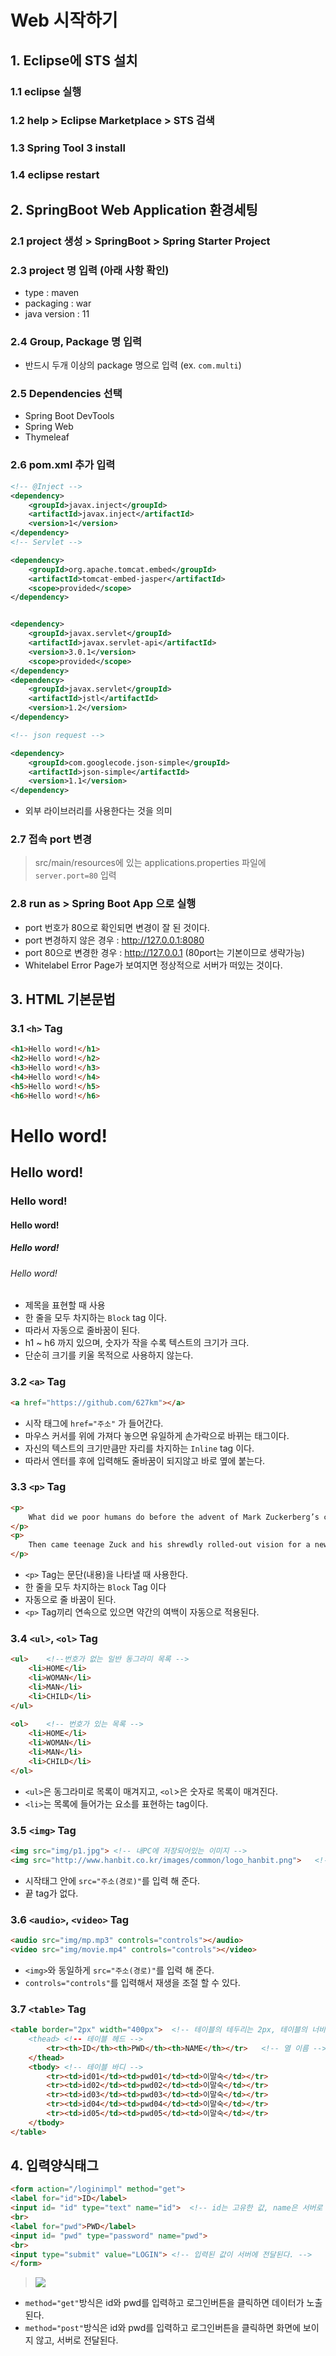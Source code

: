 # Web 시작하기
## 1. Eclipse에 STS 설치
### 1.1 eclipse 실행
### 1.2 help > Eclipse Marketplace > STS 검색
### 1.3 Spring Tool 3 install
### 1.4 eclipse restart
## 2. SpringBoot Web Application 환경세팅
### 2.1 project 생성 > SpringBoot > Spring Starter Project
### 2.3 project 명 입력 (아래 사항 확인)
- type : maven  
- packaging : war  
- java version : 11  
### 2.4 Group, Package 명 입력
- 반드시 두개 이상의 package 명으로 입력 (ex. `com.multi`)
### 2.5 Dependencies 선택
- Spring Boot DevTools  
- Spring Web  
- Thymeleaf
### 2.6 pom.xml 추가 입력
```xml
<!-- @Inject -->
<dependency>
    <groupId>javax.inject</groupId>
    <artifactId>javax.inject</artifactId>
    <version>1</version>
</dependency>
<!-- Servlet -->

<dependency>
    <groupId>org.apache.tomcat.embed</groupId>
    <artifactId>tomcat-embed-jasper</artifactId>
    <scope>provided</scope>
</dependency>


<dependency>
    <groupId>javax.servlet</groupId>
    <artifactId>javax.servlet-api</artifactId>
    <version>3.0.1</version>
    <scope>provided</scope>
</dependency>
<dependency>
    <groupId>javax.servlet</groupId>
    <artifactId>jstl</artifactId>
    <version>1.2</version>
</dependency>

<!-- json request -->   

<dependency>
    <groupId>com.googlecode.json-simple</groupId>
    <artifactId>json-simple</artifactId>
    <version>1.1</version>
</dependency>
```
- 외부 라이브러리를 사용한다는 것을 의미
### 2.7 접속 port 변경
>src/main/resources에 있는 applications.properties 파일에 `server.port=80` 입력
### 2.8 run as > Spring Boot App 으로 실행
- port 번호가 80으로 확인되면 변경이 잘 된 것이다.    
- port 변경하지 않은 경우 : http://127.0.0.1:8080   
- port 80으로 변경한 경우 : http://127.0.0.1  (80port는 기본이므로 생략가능)
- Whitelabel Error Page가 보여지면 정상적으로 서버가 떠있는 것이다. 
## 3. HTML 기본문법
### 3.1 `<h>` Tag 
```html
<h1>Hello word!</h1>
<h2>Hello word!</h2>
<h3>Hello word!</h3>
<h4>Hello word!</h4>
<h5>Hello word!</h5>
<h6>Hello word!</h6>
```
# Hello word! 
## Hello word!
### Hello word!
#### Hello word!
##### Hello word!
###### Hello word!
- 제목을 표현할 때 사용
- 한 줄을 모두 차지하는 `Block` tag 이다.
- 따라서 자동으로 줄바꿈이 된다. 
- h1 ~ h6 까지 있으며, 숫자가 작을 수록 텍스트의 크기가 크다.
- 단순히 크기를 키울 목적으로 사용하지 않는다.
### 3.2 `<a>` Tag
```html
<a href="https://github.com/627km"></a>
```
- 시작 태그에 `href="주소"` 가 들어간다.
- 마우스 커서를 위에 가져다 놓으면 유일하게 손가락으로 바뀌는 태그이다.
- 자신의 텍스트의 크기만큼만 자리를 차지하는 `Inline` tag 이다.
- 따라서 엔터를 후에 입력해도 줄바꿈이 되지않고 바로 옆에 붙는다. 
### 3.3 `<p>` Tag
```html
<p> 
    What did we poor humans do before the advent of Mark Zuckerberg’s collegiate brainstorm? Let’s see, we smiled when we “liked” something, we dialed the phone to “update” friends and “tagging” was a kids’ game. Then came teenage Zuck and his shrewdly rolled-out vision for a new kind of digital club where you played bouncer, all with a Machiavellian backstory that eventually merited its own Oscar-winning movie, The Social Network. Facebook haters crowed after its hyped IPO last May quickly went sour, but the company has bounced back with a fiscal vengeance. What did we poor humans do before the advent of Mark Zuckerberg’s collegiate brainstorm? Let’s see, we smiled when we “liked” something, we dialed the phone to “update” friends and “tagging” was a kids’ game.
</p> 
<p>
    Then came teenage Zuck and his shrewdly rolled-out vision for a new kind of digital club where you played bouncer, all with a Machiavellian backstory that eventually merited its own Oscar-winning movie, The Social Network. Facebook haters crowed after its hyped IPO last May quickly went sour, but the company has bounced back with a fiscal vengeance.
</p>
```
- `<p>` Tag는 문단(내용)을 나타낼 때 사용한다.
- 한 줄을 모두 차지하는 `Block` Tag 이다
- 자동으로 줄 바꿈이 된다. 
- `<p>` Tag끼리 연속으로 있으면 약간의 여백이 자동으로 적용된다. 
### 3.4 `<ul>`, `<ol>` Tag
```html
<ul>    <!--번호가 없는 일반 동그라미 목록 -->
	<li>HOME</li>
	<li>WOMAN</li>
	<li>MAN</li>
	<li>CHILD</li>
</ul>   
	
<ol>    <!-- 번호가 있는 목록 -->
	<li>HOME</li>	
	<li>WOMAN</li>
	<li>MAN</li>
	<li>CHILD</li>
</ol>
```
- `<ul>`은 동그라미로 목록이 매겨지고, `<ol`>은 숫자로 목록이 매겨진다.
- `<li>`는 목록에 들어가는 요소를 표현하는 tag이다. 
### 3.5 `<img>` Tag
```html
<img src="img/p1.jpg"> <!-- 내PC에 저장되어있는 이미지 -->
<img src="http://www.hanbit.co.kr/images/common/logo_hanbit.png">   <!-- 내PC에 저장되어 있지 않은 이미지도 불러올 수 있다. -->
```
- 시작태그 안에 `src="주소(경로)"`를 입력 해 준다. 
- 끝 tag가 없다. 
### 3.6 `<audio>`, `<video>` Tag
```html
<audio src="img/mp.mp3" controls="controls"></audio>
<video src="img/movie.mp4" controls="controls"></video>
```
- `<img>`와 동일하게 `src="주소(경로)"`를 입력 해 준다.
- `controls="controls"`를 입력해서 재생을 조절 할 수 있다.
### 3.7 `<table>` Tag
```html
<table border="2px" width="400px">  <!-- 테이블의 테두리는 2px, 테이블의 너비는 400px로 지정, px : 픽셀>
	<thead>	<!-- 테이블 헤드 -->
		<tr><th>ID</th><th>PWD</th><th>NAME</th></tr>   <!-- 열 이름 -->
	</thead>
	<tbody> <!-- 테이블 바디 -->
		<tr><td>id01</td><td>pwd01</td><td>이말숙</td></tr>
		<tr><td>id02</td><td>pwd02</td><td>이말숙</td></tr>
		<tr><td>id03</td><td>pwd03</td><td>이말숙</td></tr>
		<tr><td>id04</td><td>pwd04</td><td>이말숙</td></tr>
		<tr><td>id05</td><td>pwd05</td><td>이말숙</td></tr>
	</tbody>
</table>
```
## 4. 입력양식태그 
```html
<form action="/loginimpl" method="get"> 
<label for="id">ID</label>
<input id= "id" type="text" name="id">	<!-- id는 고유한 값, name은 서버로 전송할 때 사용 -->
<br>
<label for="pwd">PWD</label>
<input id= "pwd" type="password" name="pwd">
<br>
<input type="submit" value="LOGIN"> <!-- 입력된 값이 서버에 전달된다. -->
</form>
```
> ![](input_tag.jpg)
- `method="get"`방식은 id와 pwd를 입력하고 로그인버튼을 클릭하면 데이터가 노출된다.  
- `method="post"`방식은 id와 pwd를 입력하고 로그인버튼을 클릭하면 화면에 보이지 않고, 서버로 전달된다.